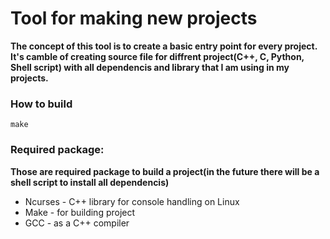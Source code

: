 # Tool for making new projects
**The concept of this tool is to create a basic entry point for every project. It's camble of creating source file for diffrent project(C++, C, Python, Shell script) with all dependencis and library that I am using in my projects.**
### How to build
```
make
```
### Required package:
**Those are required package to build a project(in the future there will be a shell script to install all dependencis)**
- Ncurses - C++ library for console handling on Linux
- Make - for building project
- GCC - as a C++ compiler


